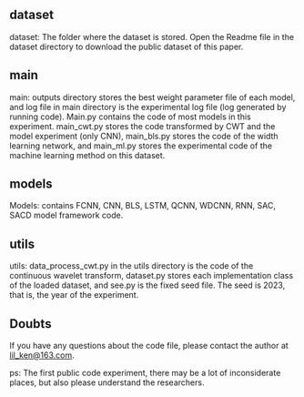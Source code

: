 ## dataset

dataset: The folder where the dataset is stored. Open the Readme file in the dataset directory to download the public dataset of this paper.



## main

main:  outputs directory stores the best weight parameter file of each model, and log file in main directory is the experimental log file (log generated by running code). Main.py contains the code of most models in this experiment. main_cwt.py stores the code transformed by CWT and the model experiment (only CNN), main_bls.py stores the code of the width learning network, and main_ml.py stores the experimental code of the machine learning method on this dataset.



## models

Models: contains FCNN, CNN, BLS, LSTM, QCNN, WDCNN, RNN, SAC, SACD model framework code.



## utils

utils: data_process_cwt.py in the utils directory is the code of the continuous wavelet transform, dataset.py stores each implementation class of the loaded dataset, and see.py is the fixed seed file. The seed is 2023, that is, the year of the experiment.





## Doubts

If you have any questions about the code file, please contact the author at lil_ken@163.com.

ps: The first public code experiment, there may be a lot of inconsiderate places, but also please understand the researchers.
